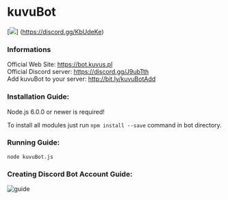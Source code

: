 # kuvuBot
[<img src="https://discordapp.com/api/guilds/257599205693063168/widget.png?style=shield">] (https://discord.gg/KbUdeKe)
### Informations
Official Web Site: https://bot.kuvus.pl <br>
Official Discord server: https://discord.gg/J9ubTth <br>
Add kuvuBot to your server: http://bit.ly/kuvuBotAdd

### Installation Guide:
Node.js 6.0.0 or newer is required!

To install all modules just run `npm install --save` command in bot directory.

### Running Guide:
`node kuvuBot.js`

### Creating Discord Bot Account Guide:

![guide](https://kuvus.pl/bot/bot-account-1.png)
